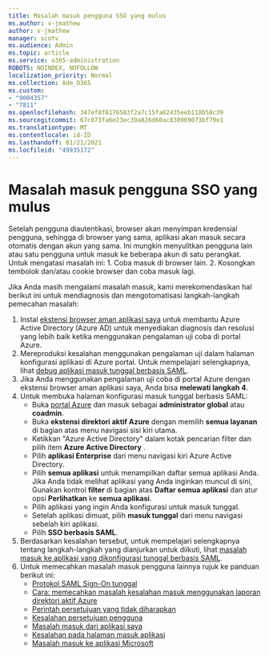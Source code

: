 ```yaml
---
title: Masalah masuk pengguna SSO yang mulus
ms.author: v-jmathew
author: v-jmathew
manager: scotv
ms.audience: Admin
ms.topic: article
ms.service: o365-administration
ROBOTS: NOINDEX, NOFOLLOW
localization_priority: Normal
ms.collection: Adm_O365
ms.custom:
- "9004357"
- "7811"
ms.openlocfilehash: 347ef8f8176583f2a7c15fa82435eeb118b58c39
ms.sourcegitcommit: 67c873fa6e23ec39a826d60ac830969073bf79e1
ms.translationtype: MT
ms.contentlocale: id-ID
ms.lasthandoff: 01/21/2021
ms.locfileid: "49935172"
---
```

# <a name="seamless-sso-user-sign-in-issues"></a>Masalah masuk pengguna SSO yang mulus

Setelah pengguna diautentikasi, browser akan menyimpan kredensial pengguna, sehingga di browser yang sama, aplikasi akan masuk secara otomatis dengan akun yang sama. Ini mungkin menyulitkan pengguna lain atau satu pengguna untuk masuk ke beberapa akun di satu perangkat. Untuk mengatasi masalah ini: 1. Coba masuk di browser lain. 2. Kosongkan tembolok dan/atau cookie browser dan coba masuk lagi.

Jika Anda masih mengalami masalah masuk, kami merekomendasikan hal berikut ini untuk mendiagnosis dan mengotomatisasi langkah-langkah pemecahan masalah:

1. Instal [ekstensi browser aman aplikasi saya](https://docs.microsoft.com/azure/active-directory/manage-apps/access-panel-extension-problem-installing) untuk membantu Azure Active Directory (Azure AD) untuk menyediakan diagnosis dan resolusi yang lebih baik ketika menggunakan pengalaman uji coba di portal Azure.
2. Mereproduksi kesalahan menggunakan pengalaman uji dalam halaman konfigurasi aplikasi di Azure portal. Untuk mempelajari selengkapnya, lihat [debug aplikasi masuk tunggal berbasis SAML](https://docs.microsoft.com/azure/active-directory/azuread-dev/howto-v1-debug-saml-sso-issues).
3. Jika Anda menggunakan pengalaman uji coba di portal Azure dengan ekstensi browser aman aplikasi saya, Anda bisa **melewati langkah 4**.
4. Untuk membuka halaman konfigurasi masuk tunggal berbasis SAML:
    - Buka [portal Azure](https://portal.azure.com/) dan masuk sebagai **administrator global** atau **coadmin**.
    - Buka **ekstensi direktori aktif Azure** dengan memilih **semua layanan** di bagian atas menu navigasi sisi kiri utama.
    - Ketikkan "Azure Active Directory" dalam kotak pencarian filter dan pilih item **Azure Active Directory** .
    - Pilih **aplikasi Enterprise** dari menu navigasi kiri Azure Active Directory.
    - Pilih **semua aplikasi** untuk menampilkan daftar semua aplikasi Anda. Jika Anda tidak melihat aplikasi yang Anda inginkan muncul di sini, Gunakan kontrol **filter** di bagian atas **Daftar semua aplikasi** dan atur opsi **Perlihatkan** ke **semua aplikasi**.
    - Pilih aplikasi yang ingin Anda konfigurasi untuk masuk tunggal.
    - Setelah aplikasi dimuat, pilih **masuk tunggal** dari menu navigasi sebelah kiri aplikasi.
    - Pilih **SSO berbasis SAML**.
5. Berdasarkan kesalahan tersebut, untuk mempelajari selengkapnya tentang langkah-langkah yang dianjurkan untuk diikuti, lihat [masalah masuk ke aplikasi yang dikonfigurasi tunggal berbasis SAML](https://docs.microsoft.com/azure/active-directory/manage-apps/application-sign-in-problem-federated-sso-gallery#application-not-found-in-directory).
6. Untuk memecahkan masalah masuk pengguna lainnya rujuk ke panduan berikut ini:
    - [Protokol SAML Sign-On tunggal](https://docs.microsoft.com/azure/active-directory/develop/single-sign-on-saml-protocol)
    - [Cara: memecahkan masalah kesalahan masuk menggunakan laporan direktori aktif Azure](https://docs.microsoft.com/azure/active-directory/reports-monitoring/howto-troubleshoot-sign-in-errors)
    - [Perintah persetujuan yang tidak diharapkan](https://docs.microsoft.com/azure/active-directory/manage-apps/application-sign-in-unexpected-user-consent-prompt)
    - [Kesalahan persetujuan pengguna](https://docs.microsoft.com/azure/active-directory/manage-apps/application-sign-in-unexpected-user-consent-error)
    - [Masalah masuk dari aplikasi saya](https://docs.microsoft.com/azure/active-directory/manage-apps/application-sign-in-other-problem-access-panel)
    - [Kesalahan pada halaman masuk aplikasi](https://docs.microsoft.com/azure/active-directory/manage-apps/application-sign-in-problem-application-error)
    - [Masalah masuk ke aplikasi Microsoft](https://docs.microsoft.com/azure/active-directory/manage-apps/application-sign-in-problem-first-party-microsoft)
